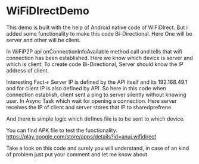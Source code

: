 # WiFiDIrectDemo
This demo is built with the help of Android native code of WiFiDIrect.
But i added some functionality to make this code Bi-Directional. Here One will be server and other will be client.


In WiFiP2P api onConnectionInfoAvailable method call and tells that wifi connection has been established. Here we know which device is server and which is client.
To create code Bi-Directional, Server should know the IP address of client.

Interesting Fact-> Server IP is defined by the API itself and its 192.168.49.1 and for client IP is also defined by API. 
So here in this code when connection establish, client sent a ping to server silently without knowing user. In Async Task which wait for opening a connection. Here 
server receives the IP of client and server stores that IP to sharedprefrene.

And there is simple logic which defines file is to be sent to which device.

You can find APK file to test the functionality.
https://play.google.com/store/apps/details?id=anuj.wifidirect

Take a look on this code and surely you will understand, in case of an kind of problem just put your comment and let me know about.

